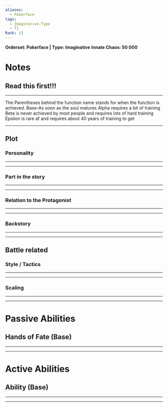 ```yaml
---
aliases:
  - Pokerface
tags:
  - Imaginative-Type
  - T1
Rank: 13
---
```

**Orderset: Pokerface  | Type: Imaginative**
**Innate Chaos:  50 000**

# Notes
## Read this first!!!
___
The Parentheses behind the function name stands for when the function is achieved.
Base-As soon as the soul matures
Alpha requires a bit of training 
Beta is never achieved by most people and requires lots of hard training
Epsilon is rare af and requires about 40 years of training to get
___

## Plot
### Personality
___

___
### Part in the story
___

___
### Relation to the Protagonist
___

___
### Backstory
___

___

## Battle related

### Style / Tactics
___

___
### Scaling 
___

___


# Passive Abilities
## Hands of Fate (Base)
___

___


# Active Abilities
## Ability (Base)
___

___

